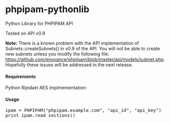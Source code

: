 phpipam-pythonlib
=================

Python Library for PHPIPAM API 

Tested on API v0.9

<b>Note:</b> There is a known problem with the API implementation of Subnets::createSubnets() in v0.9 of the API. You will not be able to create new subnets unless you modify the following file: <https://github.com/enovance/phpipam/blob/master/api/models/subnet.php>. Hopefully these issues will be addressed in the next release. 

<h4>Requirements</h4>
Python Rijndael AES implmementation: <http://fastcrypto.org/umac/2004/src/rijndael.py>

<h4>Usage</h4>

<pre>
ipam = PHPIPAM("phpipam.example.com", "api_id", "api_key")
print ipam.read_sections()
</pre>
